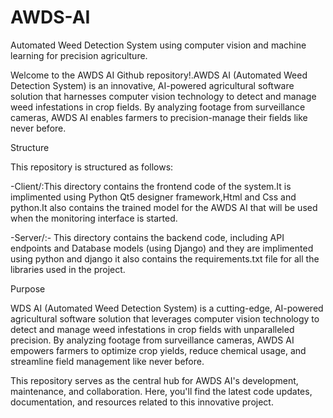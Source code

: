 # AWDS-AI
Automated Weed Detection System using computer vision and machine learning for precision agriculture.

Welcome to the AWDS AI Github repository!.AWDS AI (Automated Weed Detection System) is an innovative, AI-powered agricultural software solution that harnesses computer vision technology to detect and manage weed infestations in crop fields. By analyzing footage from surveillance cameras, AWDS AI enables farmers to precision-manage their fields like never before.


Structure

This repository is structured as follows:

-Client/:This directory contains the frontend code of the system.It is implimented using Python Qt5 designer framework,Html and Css and python.It also contains the trained model for the AWDS AI that will be used when the monitoring interface is started.  

-Server/:- This directory contains the backend code, including API endpoints and Database models (using Django) and they are implimented using python and django it also contains the requirements.txt file for all the libraries used in the project.

Purpose

WDS AI (Automated Weed Detection System) is a cutting-edge, AI-powered agricultural software solution that leverages computer vision technology to detect and manage weed infestations in crop fields with unparalleled precision. By analyzing footage from surveillance cameras, AWDS AI empowers farmers to optimize crop yields, reduce chemical usage, and streamline field management like never before.

This repository serves as the central hub for AWDS AI's development, maintenance, and collaboration. Here, you'll find the latest code updates, documentation, and resources related to this innovative project.
